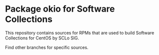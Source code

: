 # Package okio for Software Collections

This repository contains sources for RPMs that are used
to build Software Collections for CentOS by SCLo SIG.

Find other branches for specific sources.
